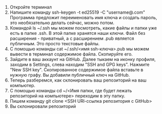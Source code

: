 1. Откройте терминал 
2. Напишите команду ssh-keygen -t ed25519 -C "username@<mail>.com"
   Программа предложит переименовать имя ключа и создать пароль,
   это необязательно делать сейчас, можно потом.
3. Командой ls ~/.ssh мы можем посмотреть, какие файлы и папки уже
   есть в папке .ssh. В этой папке хранятся наши ключи. Файл без
   расширения - приватный, а с расширением .pub является публичным.
   Это просто текстовые файлы.
4. С помощью команды cat ~/.ssh/<имя ssh-ключа>.pub мы можем вывести 
   в терминал содержимое файла. Скопируйте его.
5. Зайдите в ваш аккаунт на GitHub. Далее тыкаем на иконку профиля, 
   заходим в Settings, слева находим "SSH and GPG keys". Нажмите 
   "New SSH key". Скопированное содержимое файла вставьте в нужную 
   графу. Вы добавили публичный ключ на GitHub.
6. Теперь разберемся, как склонировать ваш репозиторий на ваш компьютер.
7. С помощью команды cd ~/<Имя папки, где будет лежать репозиторий
   на компьютере> переходим в эту папку.
8. Пишем команду git clone <SSH URl-ссылка репозитория с GitHub>
9. Вы склонировали репозиторий